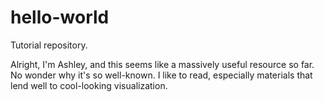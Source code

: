 # hello-world
Tutorial repository. 

Alright, I'm Ashley, and this seems like a massively useful resource so far. No wonder why it's so well-known. 
I like to read, especially materials that lend well to cool-looking visualization. 
